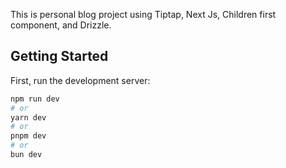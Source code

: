 This is personal blog project using Tiptap, Next Js, Children first component, and Drizzle.
## Getting Started

First, run the development server:

```bash
npm run dev
# or
yarn dev
# or
pnpm dev
# or
bun dev
```
